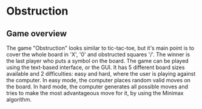 # Obstruction
## Game overview
The game "Obstruction" looks similar to tic-tac-toe, but it's main point is to cover the whole board in 'X', '0' and obstructed squares '/'. The winner is the last player who puts a symbol on the board.
The game can be played using the text-based interface, or the GUI. It has 5 different board sizes available and 2 difficulties: easy and hard, where the user is playing against the computer.
In easy mode, the computer places random valid moves on the board. In hard mode, the computer generates all possible moves and tries to make the most advantageous move for it, by using the Minimax algorithm. 
